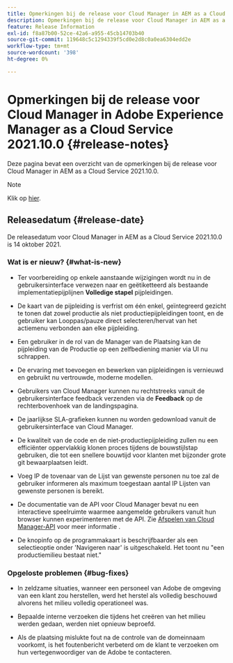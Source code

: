 ```yaml
---
title: Opmerkingen bij de release voor Cloud Manager in AEM as a Cloud Service versie 2021.10.0
description: Opmerkingen bij de release voor Cloud Manager in AEM as a Cloud Service versie 2021.10.0
feature: Release Information
exl-id: f8a87b00-52ce-42a6-a955-45cb14703b40
source-git-commit: 119648c5c1294339f5cd0e2d8c0a0ea6304edd2e
workflow-type: tm+mt
source-wordcount: '398'
ht-degree: 0%

---
```


# Opmerkingen bij de release voor Cloud Manager in Adobe Experience Manager as a Cloud Service 2021.10.0 {#release-notes}

Deze pagina bevat een overzicht van de opmerkingen bij de release voor Cloud Manager in AEM as a Cloud Service 2021.10.0.

>[!NOTE]
>Klik op [hier](https://experienceleague.adobe.com/docs/experience-manager-cloud-service/release-notes/release-notes/release-notes-current.html).

## Releasedatum {#release-date}

De releasedatum voor Cloud Manager in AEM as a Cloud Service 2021.10.0 is 14 oktober 2021.


### Wat is er nieuw? {#what-is-new}

* Ter voorbereiding op enkele aanstaande wijzigingen wordt nu in de gebruikersinterface verwezen naar en geëtiketteerd als bestaande implementatiepijplijnen **Volledige stapel** pijpleidingen.

* De kaart van de pijpleiding is verfrist om één enkel, geïntegreerd gezicht te tonen dat zowel productie als niet productiepijpleidingen toont, en de gebruiker kan Looppas/pauze direct selecteren/hervat van het actiemenu verbonden aan elke pijpleiding.

* Een gebruiker in de rol van de Manager van de Plaatsing kan de pijpleiding van de Productie op een zelfbediening manier via UI nu schrappen.

* De ervaring met toevoegen en bewerken van pijpleidingen is vernieuwd en gebruikt nu vertrouwde, moderne modellen.

* Gebruikers van Cloud Manager kunnen nu rechtstreeks vanuit de gebruikersinterface feedback verzenden via de **Feedback** op de rechterbovenhoek van de landingspagina.

* De jaarlijkse SLA-grafieken kunnen nu worden gedownload vanuit de gebruikersinterface van Cloud Manager.

* De kwaliteit van de code en de niet-productiepijpleiding zullen nu een efficiënter oppervlakkig klonen proces tijdens de bouwstijlstap gebruiken, die tot een snellere bouwtijd voor klanten met bijzonder grote git bewaarplaatsen leidt.

* Voeg IP de tovenaar van de Lijst van gewenste personen nu toe zal de gebruiker informeren als maximum toegestaan aantal IP Lijsten van gewenste personen is bereikt.

* De documentatie van de API voor Cloud Manager bevat nu een interactieve speelruimte waarmee aangemelde gebruikers vanuit hun browser kunnen experimenteren met de API. Zie [Afspelen van Cloud Manager-API](https://www.adobe.io/experience-cloud/cloud-manager/reference/playground/) voor meer informatie .

* De knopinfo op de programmakaart is beschrijfbaarder als een selectieoptie onder &#39;Navigeren naar&#39; is uitgeschakeld. Het toont nu &quot;een productiemilieu bestaat niet.&quot;

### Opgeloste problemen {#bug-fixes}

* In zeldzame situaties, wanneer een personeel van Adobe de omgeving van een klant zou herstellen, werd het herstel als volledig beschouwd alvorens het milieu volledig operationeel was.

* Bepaalde interne verzoeken die tijdens het creëren van het milieu werden gedaan, werden niet opnieuw beproefd.

* Als de plaatsing mislukte fout na de controle van de domeinnaam voorkomt, is het foutenbericht verbeterd om de klant te verzoeken om hun vertegenwoordiger van de Adobe te contacteren.
